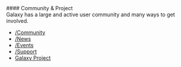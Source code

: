 <div class='center'>
#### Community & Project
</div>
Galaxy has a large and active user community and many ways to get involved.  

* [/Community](/src/Community/index.md)
* [/News](/src/News/index.md)
* [/Events](/src/Events/index.md)
* [/Support](/src/Support/index.md)
* [Galaxy Project](/src/GalaxyProject/index.md)
